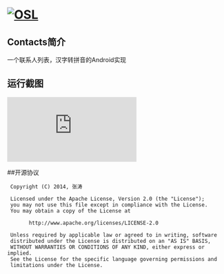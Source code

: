 [![OSL](http://www.kymjs.com/image/logo_s.png)](http://www.kymjs.com/works/)
=================

## Contacts简介
一个联系人列表，汉字转拼音的Android实现

## 运行截图
[![开源实验室项目](https://github.com/kymjs/Contacts/blob/master/README.md)](http://kymjs.com/works)

##开源协议
```
 Copyright (C) 2014, 张涛
 
 Licensed under the Apache License, Version 2.0 (the "License");
 you may not use this file except in compliance with the License.
 You may obtain a copy of the License at

       http://www.apache.org/licenses/LICENSE-2.0

 Unless required by applicable law or agreed to in writing, software
 distributed under the License is distributed on an "AS IS" BASIS,
 WITHOUT WARRANTIES OR CONDITIONS OF ANY KIND, either express or implied.
 See the License for the specific language governing permissions and
 limitations under the License.
 ```
